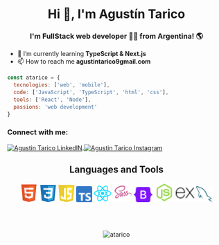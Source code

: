 <h1 align="center">Hi 👋, I'm Agustín Tarico</h1>
<h3 align="center">I'm FullStack web developer 👨‍💻 from Argentina! 🌎</h3>

<!-- <p align="center"> <img src="https://komarev.com/ghpvc/?username=atarico&label=Profile%20views&color=0e75b6&style=flat" alt="atarico" /> </p>

<p align="center"> <a href="https://github.com/ryo-ma/github-profile-trophy"><img src="https://github-profile-trophy.vercel.app/?username=atarico" alt="atarico" /></a> </p> -->


- 🌱 I’m currently learning **TypeScript & Next.js**
- 📫 How to reach me **agustintarico9gmail.com**

```js
const atarico = {
  tecnologies: ['web', 'mobile'],
  code: ['JavaScript', 'TypeScript', 'html', 'css'],
  tools: ['React', 'Node'],
  passions: 'web development'
}

```

<h3 align="left">Connect with me:</h3>
<div align="left">

<a href="https://linkedin.com/in/agustin-tarico" target="blank">
<img align="center" src="https://icongr.am/fontawesome/linkedin.svg?size=128&color=e0e0e0" alt="Agustin Tarico LinkedIN" width="28px"/>
</a>
<a href="https://instagram.com/atarico9" target="blank">
<img align="center" src="https://icongr.am/fontawesome/instagram.svg?size=128&color=e0e0e0" alt="Agustin Tarico Instagram" width="28px"/>
</a>

</div>

<h2 align="center">Languages and Tools</h2>
  <div align='center'>
    <code><img src="assets/icons/html.svg" width="40" title="HTML"/></code>
    <code><img src="assets/icons/css.svg" width="40" title="CSS"/></code>
    <code><img src="assets/icons/javascript.svg" width="37" title="JavaScript"/></code>
    <code><img src="assets/icons/typescript.svg" width="37" title="TypeScript"/></code>
    <code><img src="assets/icons/react.svg" width="40" title="React"/></code>
    <code><img src="assets/icons/sass.svg" width="45" title="Sass"/></code>
    <code><img src="assets/icons/bootstrap.svg" width="44" title="Bootstrap"/></code>
    <code><img src="assets/icons/node.svg" width="45" title="NodeJS"/></code>
    <code><img src="assets/icons/express.svg" width="43" title="Express"/></code>
    <code><img src="assets/icons/mysql.svg" width="38" title="MySQL"/></code>
  </div>

<br><br>

<p align="center"><img align="center" src="https://github-readme-stats.vercel.app/api/top-langs?username=atarico&show_icons=true&locale=en&layout=compact" alt="atarico" /></p>

<!-- <p align="center">&nbsp;<img align="center" src="https://github-readme-stats.vercel.app/api?username=atarico&show_icons=true&locale=en" alt="atarico" /></p> -->

<!-- <p align="center"><img align="center" src="https://github-readme-streak-stats.herokuapp.com/?user=atarico&" alt="atarico" /></p> -->

